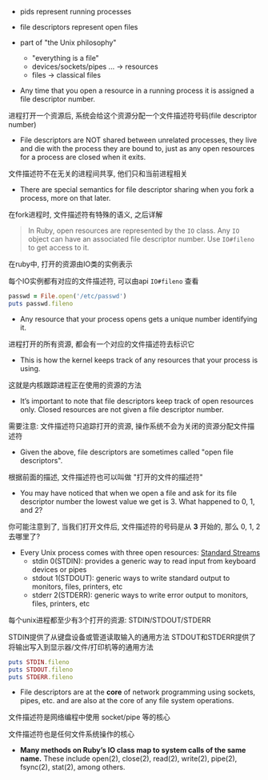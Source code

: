 + pids             represent running processes
+ file descriptors represent open files

+ part of "the Unix philosophy"
    + "everything is a file"
    + devices/sockets/pipes ... -> resources
    + files                     -> classical files

+ Any time that you open a resource in a running process it is assigned a file descriptor number.

进程打开一个资源后, 系统会给这个资源分配一个文件描述符号码(file descriptor number)

+ File descriptors are NOT shared between unrelated processes, they live and die with the process they are bound to, just as any open resources for a process are closed when it exits.

文件描述符不在无关的进程间共享, 他们只和当前进程相关

+ There are special semantics for file descriptor sharing when you fork a process, more on that later.

在fork进程时, 文件描述符有特殊的语义, 之后详解

> In Ruby, open resources are represented by the `IO` class. Any `IO` object can have an associated file descriptor number. Use `IO#fileno` to get access to it.

在ruby中, 打开的资源由IO类的实例表示

每个IO实例都有对应的文件描述符, 可以由api `IO#fileno` 查看

```ruby
passwd = File.open('/etc/passwd')
puts passwd.fileno
```

+ Any resource that your process opens gets a unique number identifying it.

进程打开的所有资源, 都会有一个对应的文件描述符去标识它

+ This is how the kernel keeps track of any resources that your process is using.

这就是内核跟踪进程正在使用的资源的方法

+ It’s important to note that file descriptors keep track of open resources only. Closed resources are not given a file descriptor number.

需要注意: 文件描述符只追踪打开的资源, 操作系统不会为关闭的资源分配文件描述符

+ Given the above, file descriptors are sometimes called "open file descriptors".

根据前面的描述, 文件描述符也可以叫做 "打开的文件的描述符"

+ You may have noticed that when we open a file and ask for its file descriptor number the lowest value we get is 3. What happened to 0, 1, and 2?

你可能注意到了, 当我们打开文件后, 文件描述符的号码是从 **3** 开始的, 那么 0, 1, 2 去哪里了?

+ Every Unix process comes with three open resources: [Standard Streams](https://workingwithruby.com/wwup/fds/#standard-streams)
    + stdin  0(STDIN):  provides a generic way to read input from keyboard devices or pipes
    + stdout 1(STDOUT): generic ways to write standard output to monitors, files, printers, etc
    + stderr 2(STDERR): generic ways to write error    output to monitors, files, printers, etc

每个unix进程都至少有3个打开的资源: STDIN/STDOUT/STDERR

STDIN提供了从键盘设备或管道读取输入的通用方法
STDOUT和STDERR提供了将输出写入到显示器/文件/打印机等的通用方法

```ruby
puts STDIN.fileno
puts STDOUT.fileno
puts STDERR.fileno
```

+ File descriptors are at the **core** of network programming using sockets, pipes, etc. and are also at the core of any file system operations.

文件描述符是网络编程中使用 socket/pipe 等的核心

文件描述符也是任何文件系统操作的核心

+ **Many methods on Ruby’s IO class map to system calls of the same name.** These include open(2), close(2), read(2), write(2), pipe(2), fsync(2), stat(2), among others.
